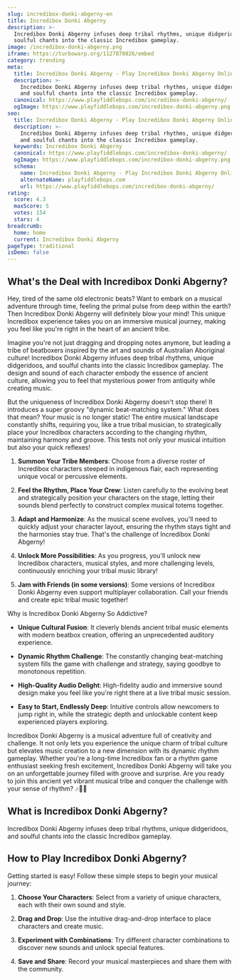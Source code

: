 ```yaml
---
slug: incredibox-donki-abgerny-en
title: Incredibox Donki Abgerny
description: >-
  Incredibox Donki Abgerny infuses deep tribal rhythms, unique didgeridoos, and
  soulful chants into the classic Incredibox gameplay.
image: /incredibox-donki-abgerny.png
iframe: https://turbowarp.org/1127870826/embed
category: trending
meta:
  title: Incredibox Donki Abgerny - Play Incredibox Donki Abgerny Online
  description: >-
    Incredibox Donki Abgerny infuses deep tribal rhythms, unique didgeridoos,
    and soulful chants into the classic Incredibox gameplay.
  canonical: https://www.playfiddlebops.com/incredibox-donki-abgerny/
  ogImage: https://www.playfiddlebops.com/incredibox-donki-abgerny.png
seo:
  title: Incredibox Donki Abgerny - Play Incredibox Donki Abgerny Online
  description: >-
    Incredibox Donki Abgerny infuses deep tribal rhythms, unique didgeridoos,
    and soulful chants into the classic Incredibox gameplay.
  keywords: Incredibox Donki Abgerny
  canonical: https://www.playfiddlebops.com/incredibox-donki-abgerny/
  ogImage: https://www.playfiddlebops.com/incredibox-donki-abgerny.png
  schema:
    name: Incredibox Donki Abgerny - Play Incredibox Donki Abgerny Online
    alternateName: playfiddlebops.com
    url: https://www.playfiddlebops.com/incredibox-donki-abgerny/
rating:
  score: 4.3
  maxScore: 5
  votes: 154
  stars: 4
breadcrumb:
  home: home
  current: Incredibox Donki Abgerny
pageType: traditional
isDemo: false
---
```


## What's the Deal with Incredibox Donki Abgerny?

Hey, tired of the same old electronic beats? Want to embark on a musical adventure through time, feeling the primal pulse from deep within the earth? Then Incredibox Donki Abgerny will definitely blow your mind! This unique Incredibox experience takes you on an immersive musical journey, making you feel like you're right in the heart of an ancient tribe.

Imagine you're not just dragging and dropping notes anymore, but leading a tribe of beatboxers inspired by the art and sounds of Australian Aboriginal culture! Incredibox Donki Abgerny infuses deep tribal rhythms, unique didgeridoos, and soulful chants into the classic Incredibox gameplay. The design and sound of each character embody the essence of ancient culture, allowing you to feel that mysterious power from antiquity while creating music.

But the uniqueness of Incredibox Donki Abgerny doesn't stop there! It introduces a super groovy "dynamic beat-matching system." What does that mean? Your music is no longer static! The entire musical landscape constantly shifts, requiring you, like a true tribal musician, to strategically place your Incredibox characters according to the changing rhythm, maintaining harmony and groove. This tests not only your musical intuition but also your quick reflexes!

1. **Summon Your Tribe Members**: Choose from a diverse roster of Incredibox characters steeped in indigenous flair, each representing unique vocal or percussive elements.

1. **Feel the Rhythm, Place Your Crew**: Listen carefully to the evolving beat and strategically position your characters on the stage, letting their sounds blend perfectly to construct complex musical totems together.

1. **Adapt and Harmonize**: As the musical scene evolves, you'll need to quickly adjust your character layout, ensuring the rhythm stays tight and the harmonies stay true. That's the challenge of Incredibox Donki Abgerny!

1. **Unlock More Possibilities**: As you progress, you'll unlock new Incredibox characters, musical styles, and more challenging levels, continuously enriching your tribal music library!

1. **Jam with Friends (in some versions)**: Some versions of Incredibox Donki Abgerny even support multiplayer collaboration. Call your friends and create epic tribal music together!

Why is Incredibox Donki Abgerny So Addictive?

- **Unique Cultural Fusion**: It cleverly blends ancient tribal music elements with modern beatbox creation, offering an unprecedented auditory experience.

- **Dynamic Rhythm Challenge**: The constantly changing beat-matching system fills the game with challenge and strategy, saying goodbye to monotonous repetition.

- **High-Quality Audio Delight**: High-fidelity audio and immersive sound design make you feel like you're right there at a live tribal music session.

- **Easy to Start, Endlessly Deep**: Intuitive controls allow newcomers to jump right in, while the strategic depth and unlockable content keep experienced players exploring.

Incredibox Donki Abgerny is a musical adventure full of creativity and challenge. It not only lets you experience the unique charm of tribal culture but elevates music creation to a new dimension with its dynamic rhythm gameplay. Whether you're a long-time Incredibox fan or a rhythm game enthusiast seeking fresh excitement, Incredibox Donki Abgerny will take you on an unforgettable journey filled with groove and surprise. Are you ready to join this ancient yet vibrant musical tribe and conquer the challenge with your sense of rhythm? 🎶🎤🎼

## What is Incredibox Donki Abgerny?

Incredibox Donki Abgerny infuses deep tribal rhythms, unique didgeridoos, and soulful chants into the classic Incredibox gameplay.

## How to Play Incredibox Donki Abgerny?

Getting started is easy! Follow these simple steps to begin your musical journey:

1. **Choose Your Characters**: Select from a variety of unique characters, each with their own sound and style.

1. **Drag and Drop**: Use the intuitive drag-and-drop interface to place characters and create music.

1. **Experiment with Combinations**: Try different character combinations to discover new sounds and unlock special features.

1. **Save and Share**: Record your musical masterpieces and share them with the community.
